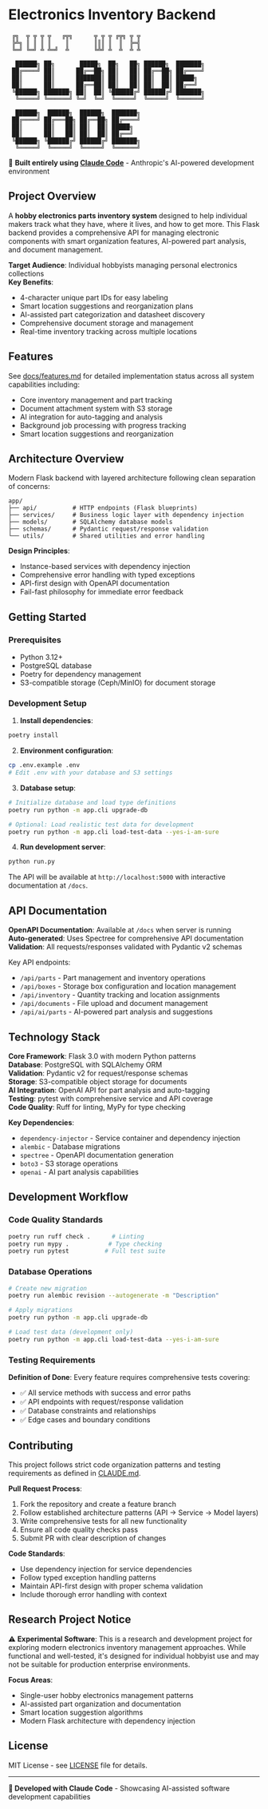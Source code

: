 # Electronics Inventory Backend

```
 ╔╗  ╦ ╦ ╦ ╦   ╔╦╗      ╦ ╦ ╦ ╔╦╗ ╦ ╦
 ╠╩╗ ║ ║ ║ ║    ║       ║║║ ║  ║  ╠═╣
 ╚═╝ ╚═╝ ╩ ╩═╝  ╩       ╚╩╝ ╩  ╩  ╩ ╩
 
  ██████╗ ██╗       █████╗  ██╗   ██╗ ██████╗  ███████╗
 ██╔════╝ ██║      ██╔══██╗ ██║   ██║ ██╔══██╗ ██╔════╝
 ██║      ██║      ███████║ ██║   ██║ ██║  ██║ █████╗  
 ██║      ██║      ██╔══██║ ██║   ██║ ██║  ██║ ██╔══╝  
 ╚██████╗ ███████╗ ██║  ██║ ╚██████╔╝ ██████╔╝ ███████╗
  ╚═════╝ ╚══════╝ ╚═╝  ╚═╝  ╚═════╝  ╚═════╝  ╚══════╝

  ██████╗  ██████╗  ██████╗  ███████╗
 ██╔════╝ ██╔═══██╗ ██╔══██╗ ██╔════╝
 ██║      ██║   ██║ ██║  ██║ █████╗  
 ██║      ██║   ██║ ██║  ██║ ██╔══╝  
 ╚██████╗ ╚██████╔╝ ██████╔╝ ███████╗
  ╚═════╝  ╚═════╝  ╚═════╝  ╚══════╝
```

🔧 **Built entirely using [Claude Code](https://claude.ai/code)** - Anthropic's AI-powered development environment

## Project Overview

A **hobby electronics parts inventory system** designed to help individual makers track what they have, where it lives, and how to get more. This Flask backend provides a comprehensive API for managing electronic components with smart organization features, AI-powered part analysis, and document management.

**Target Audience**: Individual hobbyists managing personal electronics collections  
**Key Benefits**: 
- 4-character unique part IDs for easy labeling
- Smart location suggestions and reorganization plans  
- AI-assisted part categorization and datasheet discovery
- Comprehensive document storage and management
- Real-time inventory tracking across multiple locations

## Features

See [docs/features.md](docs/features.md) for detailed implementation status across all system capabilities including:
- Core inventory management and part tracking
- Document attachment system with S3 storage
- AI integration for auto-tagging and analysis
- Background job processing with progress tracking
- Smart location suggestions and reorganization

## Architecture Overview

Modern Flask backend with layered architecture following clean separation of concerns:

```
app/
├── api/          # HTTP endpoints (Flask blueprints)
├── services/     # Business logic layer with dependency injection
├── models/       # SQLAlchemy database models
├── schemas/      # Pydantic request/response validation
└── utils/        # Shared utilities and error handling
```

**Design Principles**:
- Instance-based services with dependency injection
- Comprehensive error handling with typed exceptions
- API-first design with OpenAPI documentation
- Fail-fast philosophy for immediate error feedback

## Getting Started

### Prerequisites
- Python 3.12+
- PostgreSQL database
- Poetry for dependency management
- S3-compatible storage (Ceph/MinIO) for document storage

### Development Setup

1. **Install dependencies**:
```bash
poetry install
```

2. **Environment configuration**:
```bash
cp .env.example .env
# Edit .env with your database and S3 settings
```

3. **Database setup**:
```bash
# Initialize database and load type definitions
poetry run python -m app.cli upgrade-db

# Optional: Load realistic test data for development
poetry run python -m app.cli load-test-data --yes-i-am-sure
```

4. **Run development server**:
```bash
python run.py
```

The API will be available at `http://localhost:5000` with interactive documentation at `/docs`.

## API Documentation

**OpenAPI Documentation**: Available at `/docs` when server is running  
**Auto-generated**: Uses Spectree for comprehensive API documentation  
**Validation**: All requests/responses validated with Pydantic v2 schemas

Key API endpoints:
- `/api/parts` - Part management and inventory operations
- `/api/boxes` - Storage box configuration and location management  
- `/api/inventory` - Quantity tracking and location assignments
- `/api/documents` - File upload and document management
- `/api/ai/parts` - AI-powered part analysis and suggestions

## Technology Stack

**Core Framework**: Flask 3.0 with modern Python patterns  
**Database**: PostgreSQL with SQLAlchemy ORM  
**Validation**: Pydantic v2 for request/response schemas  
**Storage**: S3-compatible object storage for documents  
**AI Integration**: OpenAI API for part analysis and auto-tagging  
**Testing**: pytest with comprehensive service and API coverage  
**Code Quality**: Ruff for linting, MyPy for type checking

**Key Dependencies**:
- `dependency-injector` - Service container and dependency injection
- `alembic` - Database migrations
- `spectree` - OpenAPI documentation generation
- `boto3` - S3 storage operations
- `openai` - AI part analysis capabilities

## Development Workflow

### Code Quality Standards
```bash
poetry run ruff check .      # Linting
poetry run mypy .           # Type checking  
poetry run pytest          # Full test suite
```

### Database Operations
```bash
# Create new migration
poetry run alembic revision --autogenerate -m "Description"

# Apply migrations
poetry run python -m app.cli upgrade-db

# Load test data (development only)
poetry run python -m app.cli load-test-data --yes-i-am-sure
```

### Testing Requirements
**Definition of Done**: Every feature requires comprehensive tests covering:
- ✅ All service methods with success and error paths
- ✅ API endpoints with request/response validation
- ✅ Database constraints and relationships
- ✅ Edge cases and boundary conditions

## Contributing

This project follows strict code organization patterns and testing requirements as defined in [CLAUDE.md](CLAUDE.md).

**Pull Request Process**:
1. Fork the repository and create a feature branch
2. Follow established architecture patterns (API → Service → Model layers)
3. Write comprehensive tests for all new functionality
4. Ensure all code quality checks pass
5. Submit PR with clear description of changes

**Code Standards**:
- Use dependency injection for service dependencies
- Follow typed exception handling patterns
- Maintain API-first design with proper schema validation
- Include thorough error handling with context

## Research Project Notice

⚠️ **Experimental Software**: This is a research and development project for exploring modern electronics inventory management approaches. While functional and well-tested, it's designed for individual hobbyist use and may not be suitable for production enterprise environments.

**Focus Areas**:
- Single-user hobby electronics management patterns
- AI-assisted part organization and documentation
- Smart location suggestion algorithms  
- Modern Flask architecture with dependency injection

## License

MIT License - see [LICENSE](LICENSE) file for details.

---

**🚀 Developed with Claude Code** - Showcasing AI-assisted software development capabilities